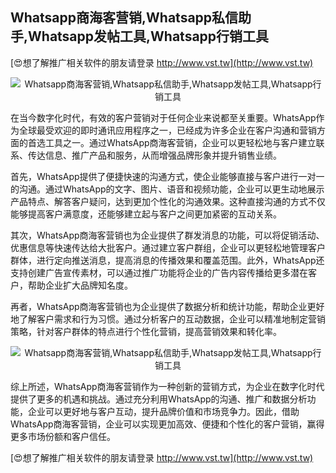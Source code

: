 ## **Whatsapp商海客营销,Whatsapp私信助手,Whatsapp发帖工具,Whatsapp行销工具**

[😍想了解推广相关软件的朋友请登录 http://www.vst.tw](http://www.vst.tw)

 <center><img src="https://vst.tw/MP4/tuiguang/png/6.png" alt="Whatsapp商海客营销,Whatsapp私信助手,Whatsapp发帖工具,Whatsapp行销工具"></center>

在当今数字化时代，有效的客户营销对于任何企业来说都至关重要。WhatsApp作为全球最受欢迎的即时通讯应用程序之一，已经成为许多企业在客户沟通和营销方面的首选工具之一。通过WhatsApp商海客营销，企业可以更轻松地与客户建立联系、传达信息、推广产品和服务，从而增强品牌形象并提升销售业绩。

首先，WhatsApp提供了便捷快速的沟通方式，使企业能够直接与客户进行一对一的沟通。通过WhatsApp的文字、图片、语音和视频功能，企业可以更生动地展示产品特点、解答客户疑问，达到更加个性化的沟通效果。这种直接沟通的方式不仅能够提高客户满意度，还能够建立起与客户之间更加紧密的互动关系。

其次，WhatsApp商海客营销也为企业提供了群发消息的功能，可以将促销活动、优惠信息等快速传达给大批客户。通过建立客户群组，企业可以更轻松地管理客户群体，进行定向推送消息，提高消息的传播效果和覆盖范围。此外，WhatsApp还支持创建广告宣传素材，可以通过推广功能将企业的广告内容传播给更多潜在客户，帮助企业扩大品牌知名度。

再者，WhatsApp商海客营销也为企业提供了数据分析和统计功能，帮助企业更好地了解客户需求和行为习惯。通过分析客户的互动数据，企业可以精准地制定营销策略，针对客户群体的特点进行个性化营销，提高营销效果和转化率。

 <center><img src="https://vst.tw/MP4/tuiguang/png/1.png" alt="Whatsapp商海客营销,Whatsapp私信助手,Whatsapp发帖工具,Whatsapp行销工具"></center>

综上所述，WhatsApp商海客营销作为一种创新的营销方式，为企业在数字化时代提供了更多的机遇和挑战。通过充分利用WhatsApp的沟通、推广和数据分析功能，企业可以更好地与客户互动，提升品牌价值和市场竞争力。因此，借助WhatsApp商海客营销，企业可以实现更加高效、便捷和个性化的客户营销，赢得更多市场份额和客户信任。

[😍想了解推广相关软件的朋友请登录 http://www.vst.tw](http://www.vst.tw)



